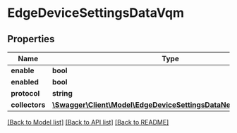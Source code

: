 # EdgeDeviceSettingsDataVqm

## Properties
Name | Type | Description | Notes
------------ | ------------- | ------------- | -------------
**enable** | **bool** |  | [optional] 
**enabled** | **bool** |  | [optional] 
**protocol** | **string** |  | [optional] 
**collectors** | [**\Swagger\Client\Model\EdgeDeviceSettingsDataNetflowCollectors[]**](EdgeDeviceSettingsDataNetflowCollectors.md) |  | [optional] 

[[Back to Model list]](../README.md#documentation-for-models) [[Back to API list]](../README.md#documentation-for-api-endpoints) [[Back to README]](../README.md)


